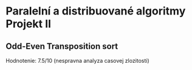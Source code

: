 # Paralelní a distribuované algoritmy Projekt II

## Odd-Even Transposition sort

Hodnotenie: 7.5/10 (nespravna analyza casovej zlozitosti)